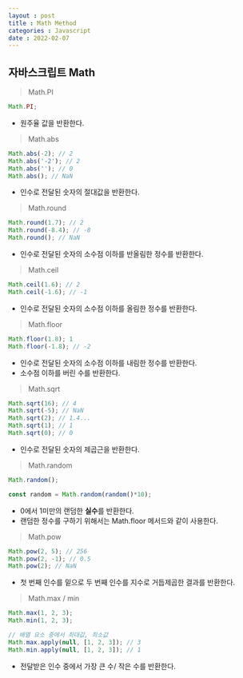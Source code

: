 ```yaml
---
layout : post
title : Math Method
categories : Javascript
date : 2022-02-07
---
```

## 자바스크립트 Math
> Math.PI

```javascript
Math.PI;
```
* 원주율 값을 반환한다.

> Math.abs

```javascript
Math.abs(-2); // 2
Math.abs('-2'); // 2
Math.abs(''); // 0
Math.abs(); // NaN
```
* 인수로 전달된 숫자의 절대값을 반환한다.

> Math.round

```javascript
Math.round(1.7); // 2
Math.round(-8.4); // -8
Math.round(); // NaN
```
* 인수로 전달된 숫자의 소수점 이하를 반올림한 정수를 반환한다.

> Math.ceil

```javascript
Math.ceil(1.6); // 2
Math.ceil(-1.6); // -1
```
* 인수로 전달된 숫자의 소수점 이하를 올림한 정수를 반환한다.

> Math.floor

```javascript
Math.floor(1.8); 1
Math.floor(-1.8); // -2
```
* 인수로 전달된 숫자의 소수점 이하를 내림한 정수를 반환한다.
* 소수점 이하를 버린 수를 반환한다.

> Math.sqrt

```javascript
Math.sqrt(16); // 4
Math.sqrt(-5); // NaN
Math.sqrt(2); // 1.4...
Math.sqrt(1); // 1
Math.sqrt(0); // 0
```
* 인수로 전달된 숫자의 제곱근을 반환한다.

> Math.random

```javascript
Math.random();

const random = Math.random(random()*10);
```
* 0에서 1미만의 랜덤한 **실수**를 반환한다.
* 랜덤한 정수를 구하기 위해서는 Math.floor 메서드와 같이 사용한다.

> Math.pow

```javascript
Math.pow(2, 5); // 256
Math.pow(2, -1); // 0.5
Math.pow(2); // NaN
```
* 첫 번째 인수를 밑으로 두 번째 인수를 지수로 거듭제곱한 결과를 반환한다.

> Math.max / min

```javascript
Math.max(1, 2, 3);
Math.min(1, 2, 3);

// 배열 요소 중에서 최대값, 최소값
Math.max.apply(null, [1, 2, 3]); // 3
Math.min.apply(null, [1, 2, 3]); // 1
```
* 전달받은 인수 중에서 가장 큰 수/ 작은 수를 반환한다.